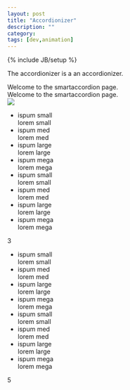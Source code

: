 ```yaml
---
layout: post
title: "Accordionizer"
description: ""
category: 
tags: [dev,animation]
---
```

{% include JB/setup %}

The accordionizer is a an accordionizer. 
<link rel="stylesheet" href="/accordionizer/css/style.css" media="screen" type="text/css" />
<div class="accordionizerDemoDivScrollParent">
	<div class="topNavAndLogoEtc">Welcome to the smartaccordion page.</div>
	<div class="bottomNavAndCopyrightEtc">Welcome to the smartaccordion page.</div>
	<div class="col1">
		<img src="/accordionizer/guitarcat.jpg" />
	</div>
	<div class="col2">
		<ul class="accordionSpartacus">
			<li>
				<div class="headlineBlurb">ispum small</div>
				<div class="articleContent small">lorem small</div>
			</li>
			<li>
				<div class="headlineBlurb">ispum med</div>
				<div class="articleContent med">lorem med</div>
			</li>
			<li>
				<div class="headlineBlurb">ispum large</div>
				<div class="articleContent large">lorem large</div>
			</li>
			<li>
				<div class="headlineBlurb">ispum mega</div>
				<div class="articleContent mega">lorem mega</div>
			</li>
			<li>
				<div class="headlineBlurb">ispum small</div>
				<div class="articleContent small">lorem small</div>
			</li>
			<li>
				<div class="headlineBlurb">ispum med</div>
				<div class="articleContent med">lorem med</div>
			</li>
			<li>
				<div class="headlineBlurb">ispum large</div>
				<div class="articleContent large">lorem large</div>
			</li>
			<li>
				<div class="headlineBlurb">ispum mega</div>
				<div class="articleContent mega">lorem mega</div>
			</li>
		</ul>
	</div>
	<div class="col3">3</div>
	<div class="col4">
		<ul class="accordionSeeker">
			<li>
				<div class="headlineBlurb">ispum small</div>
				<div class="articleContent small">lorem small</div>
			</li>
			<li>
				<div class="headlineBlurb">ispum med</div>
				<div class="articleContent med">lorem med</div>
			</li>
			<li>
				<div class="headlineBlurb">ispum large</div>
				<div class="articleContent large">lorem large</div>
			</li>
			<li>
				<div class="headlineBlurb">ispum mega</div>
				<div class="articleContent mega">lorem mega</div>
			</li>
			<li>
				<div class="headlineBlurb">ispum small</div>
				<div class="articleContent small">lorem small</div>
			</li>
			<li>
				<div class="headlineBlurb">ispum med</div>
				<div class="articleContent med">lorem med</div>
			</li>
			<li>
				<div class="headlineBlurb">ispum large</div>
				<div class="articleContent large">lorem large</div>
			</li>
			<li>
				<div class="headlineBlurb">ispum mega</div>
				<div class="articleContent mega">lorem mega</div>
			</li>
		</ul>
	</div>
	<div class="col5">5</div>
</div>
<script> 
	inlineScript.accordionizer = require.config({
		paths: {
	 		'jQuery': 'http://ajax.googleapis.com/ajax/libs/jquery/2.0.2/jquery.min'
	 	},
	 	shim: {
	        'jQuery': {
	            exports: '$'
	        }
	    },
     	 context: "accordionizer",
         baseUrl: "http://defualt.github.io/accordionizer"
    });
	inlineScript.accordionizer(['app']);
</script>